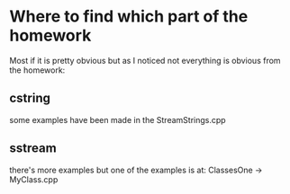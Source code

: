 # Where to find which part of the homework
Most if it is pretty obvious but as I noticed not everything is obvious from the homework:

## cstring
some examples have been made in the StreamStrings.cpp

## sstream
there's more examples but one of the examples is at:
ClassesOne -> MyClass.cpp

